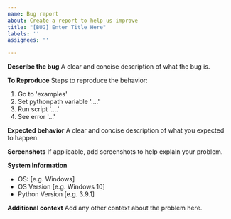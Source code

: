 ```yaml
---
name: Bug report
about: Create a report to help us improve
title: "[BUG] Enter Title Here"
labels: ''
assignees: ''

---
```


**Describe the bug**
A clear and concise description of what the bug is.

**To Reproduce**
Steps to reproduce the behavior:
1. Go to 'examples'
2. Set pythonpath variable '....'
3. Run script '....'
4. See error '...'

**Expected behavior**
A clear and concise description of what you expected to happen.

**Screenshots**
If applicable, add screenshots to help explain your problem.

**System Information**
 - OS: [e.g. Windows]
 - OS Version [e.g. Windows 10]
 - Python Version [e.g. 3.9.1]

**Additional context**
Add any other context about the problem here.
